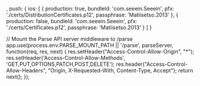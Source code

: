 ,
push: {
    ios: [
        {
            production: true,
            bundleId: 'com.seeein.Seeein',
            pfx: './certs/DistributionCertificates.p12',
            passphrase: 'Matiisetso.2013'
        },
        {
            production: false,
            bundleId: 'com.seeein.Seeein',
            pfx: './certs/Certificates.p12',
            passphrase: 'Matiisetso.2013'
        }
    ]
}



// Mount the Parse API server middleware to /parse
app.use(process.env.PARSE_MOUNT_PATH || '/parse', parseServer, function(req, res, next) {
    res.setHeader("Access-Control-Allow-Origin", "*");
    res.setHeader('Access-Control-Allow-Methods', 'GET,PUT,OPTIONS,PATCH,POST,DELETE');
    res.header("Access-Control-Allow-Headers", "Origin, X-Requested-With, Content-Type, Accept");
    return next();
});
